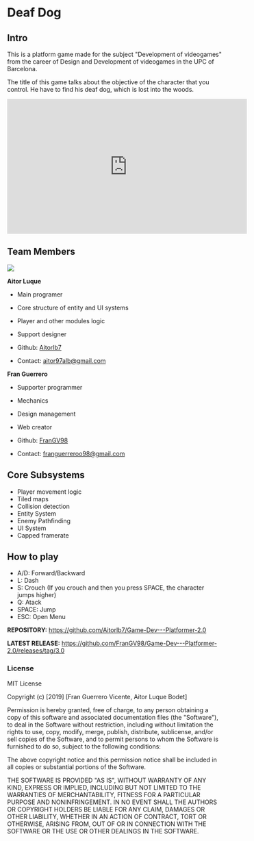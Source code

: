 
# Deaf Dog
 
## Intro

This is a platform game made for the subject "Development of videogames" from the career of Design and Development of videogames in the UPC of Barcelona. 

The title of this game talks about the objective of the character that you control. He have to find his deaf dog, which is lost into the woods.
<p> <iframe width="560" height="315" src="https://www.youtube.com/embed/G1T-Ob8vvd4" frameborder="0" allow="accelerometer; autoplay;
 encrypted-media; gyroscope; picture-in-picture" allowfullscreen></iframe> </p>
 
## Team Members
![](https://github.com/FranGV98/Game-Dev---Platformer-2.0/blob/master/WebFiles/TeamPic.png?raw=true)

**Aitor Luque**
- Main programer
- Core structure of entity and UI systems
- Player and other modules logic
- Support designer

- Github: [Aitorlb7](https://github.com/Aitorlb7)
- Contact: aitor97alb@gmail.com

**Fran Guerrero**
- Supporter programmer
- Mechanics
- Design management
- Web creator

- Github: [FranGV98](https://github.com/FranGV98)
- Contact: franguerreroo98@gmail.com

## Core Subsystems
- Player movement logic
- Tiled maps
- Collision detection
- Entity System
- Enemy Pathfinding
- UI System
- Capped framerate

## How to play

- A/D: Forward/Backward
- L: Dash
- S: Crouch (If you crouch and then you press SPACE, the character jumps higher)
- Q: Atack
- SPACE: Jump
- ESC: Open Menu

**REPOSITORY:**
https://github.com/Aitorlb7/Game-Dev---Platformer-2.0

**LATEST RELEASE:**
https://github.com/FranGV98/Game-Dev---Platformer-2.0/releases/tag/3.0

### License

MIT License

Copyright (c) [2019] [Fran Guerrero Vicente, Aitor Luque Bodet]

Permission is hereby granted, free of charge, to any person obtaining a copy
of this software and associated documentation files (the "Software"), to deal
in the Software without restriction, including without limitation the rights
to use, copy, modify, merge, publish, distribute, sublicense, and/or sell
copies of the Software, and to permit persons to whom the Software is
furnished to do so, subject to the following conditions:

The above copyright notice and this permission notice shall be included in all
copies or substantial portions of the Software.

THE SOFTWARE IS PROVIDED "AS IS", WITHOUT WARRANTY OF ANY KIND, EXPRESS OR
IMPLIED, INCLUDING BUT NOT LIMITED TO THE WARRANTIES OF MERCHANTABILITY,
FITNESS FOR A PARTICULAR PURPOSE AND NONINFRINGEMENT. IN NO EVENT SHALL THE
AUTHORS OR COPYRIGHT HOLDERS BE LIABLE FOR ANY CLAIM, DAMAGES OR OTHER
LIABILITY, WHETHER IN AN ACTION OF CONTRACT, TORT OR OTHERWISE, ARISING FROM,
OUT OF OR IN CONNECTION WITH THE SOFTWARE OR THE USE OR OTHER DEALINGS IN THE
SOFTWARE.



